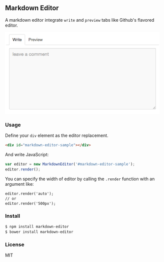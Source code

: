 
Markdown Editor
------------------------

A markdown editor integrate `write` and `preview` tabs like Github's flavored editor.

![Preview UI](resource/ui.png)

### Usage

Define your `div` element as the editor replacement.

```html
<div id="markdown-editor-sample"></div>
```

And write JavaScript:

```js
var editor = new MarkdownEditor('#markdown-editor-sample');
editor.render();
```

You can specify the width of editor by calling the `.render` function with an argument like:

```
editor.render('auto');
// or
editor.render('500px');
```

### Install

```sh
$ npm install markdown-editor
$ bower install markdown-editor
```

### License

MIT
